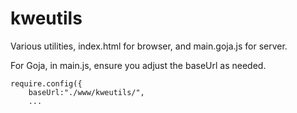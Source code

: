 # kweutils
Various utilities, index.html for browser, and main.goja.js for server.

For Goja, in main.js, ensure you adjust the baseUrl as needed.

```
require.config({
    baseUrl:"./www/kweutils/",
    ...
```
